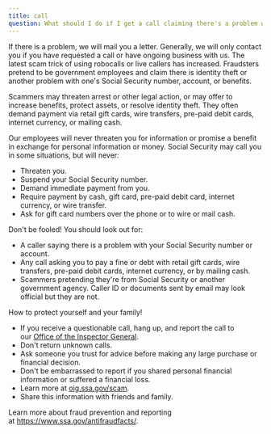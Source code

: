 ```yaml
---
title: call
question: What should I do if I get a call claiming there's a problem with my Social Security number or account?
---
```

If there is a problem, we will mail you a letter. Generally, we will only contact you if you have requested a call or have ongoing business with us. The latest scam trick of using robocalls or live callers has increased. Fraudsters pretend to be government employees and claim there is identity theft or another problem with one's Social Security number, account, or benefits.

Scammers may threaten arrest or other legal action, or may offer to increase benefits, protect assets, or resolve identity theft. They often demand payment via retail gift cards, wire transfers, pre-paid debit cards, internet currency, or mailing cash.

Our employees will never threaten you for information or promise a benefit in exchange for personal information or money. Social Security may call you in some situations, but will never:

-   Threaten you.
-   Suspend your Social Security number.
-   Demand immediate payment from you.
-   Require payment by cash, gift card, pre-paid debit card, internet currency, or wire transfer.
-   Ask for gift card numbers over the phone or to wire or mail cash.

Don't be fooled! You should look out for:

-   A caller saying there is a problem with your Social Security number or account.
-   Any call asking you to pay a fine or debt with retail gift cards, wire transfers, pre-paid debit cards, internet currency, or by mailing cash.
-   Scammers pretending they're from Social Security or another government agency. Caller ID or documents sent by email may look official but they are not.

How to protect yourself and your family!

-   If you receive a questionable call, hang up, and report the call to our [Office of the Inspector General](https://oig.ssa.gov/).
-   Don't return unknown calls.
-   Ask someone you trust for advice before making any large purchase or financial decision.
-   Don't be embarrassed to report if you shared personal financial information or suffered a financial loss.
-   Learn more at [oig.ssa.gov/scam](https://oig.ssa.gov/scam).
-   Share this information with friends and family.

Learn more about fraud prevention and reporting at <https://www.ssa.gov/antifraudfacts/>.